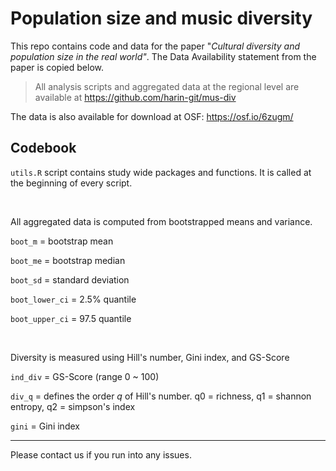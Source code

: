 # Population size and music diversity

This repo contains code and data for the paper "*Cultural diversity and population size in the real world"*. The Data Availability statement from the paper is copied below.

> All analysis scripts and aggregated data at the regional level are available at <https://github.com/harin-git/mus-div>

The data is also available for download at OSF: <https://osf.io/6zugm/>

## Codebook

`utils.R` script contains study wide packages and functions. It is called at the beginning of every script.

<br>

All aggregated data is computed from bootstrapped means and variance.

`boot_m` = bootstrap mean

`boot_me` = bootstrap median

`boot_sd` = standard deviation

`boot_lower_ci` = 2.5% quantile

`boot_upper_ci` = 97.5 quantile

<br>

Diversity is measured using Hill's number, Gini index, and GS-Score

`ind_div` = GS-Score (range 0 \~ 100)

`div_q` = defines the order *q* of Hill's number. q0 = richness, q1 = shannon entropy, q2 = simpson's index

`gini` = Gini index

------------------------------------------------------------------------

Please contact us if you run into any issues.

